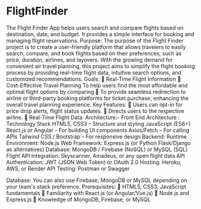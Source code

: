# FlightFinder
The Flight Finder App helps users search and compare flights based on destination, date, and budget. It provides a simple interface for booking and managing flight reservations.
Purpose: 
The purpose of the Flight Finder project is to create a user-friendly platform that allows travelers 
to easily search, compare, and book flights based on their preferences, such as price, duration, 
airlines, and layovers. With the growing demand for convenient air travel planning, this project 
aims to simplify the flight booking process by providing real-time flight data, intuitive search 
options, and customized recommendations. 
Goals: 
 Real-Time Flight Information 
 Cost-Effective Travel Planning 
To help users find the most affordable and optimal flight options by comparing 
 To provide seamless redirection to airline or third-party booking platforms for ticket 
purchase, enhancing the overall travel planning experience. 
Key Features: 
 Users can opt-in for price drop alerts, flight status updates. 
 Directs users to the respective airline. 
 Real-Time Flight Data.
Architecture:-
Front End Architecture : 
Technology Stack 
HTML5, CSS3 – Structure and styling 
JavaScript (ES6+) 
React.js or Angular – For building UI components 
Axios/Fetch – For calling APIs 
Tailwind CSS / Bootstrap – For responsive design
Backend: 
Runtime Environment: Node.js 
Web Framework: Express.js (or Python Flask/Django as alternatives) 
Database: MongoDB / Firebase (NoSQL) or MySQL (SQL) 
Flight API Integration: Skyscanner, Amadeus, or any open flight data API 
Authentication: JWT (JSON Web Token) or OAuth 2.0 
Hosting: Heroku, AWS, or Render 
API Testing: Postman or Swagger

Database: 
You can also use Firebase, MongoDB or MySQL depending on your team's stack preference. 
Prerequisites: 
 HTML5, CSS3, JavaScript fundamentals 
 Familiarity with React.js (or Angular/Vue.js) 
 Node.js and Express.js 
 Knowledge of MongoDB, Firebase, or MySQL 
